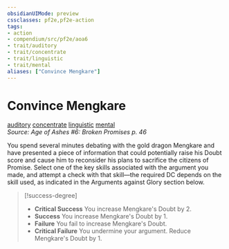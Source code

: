 ```yaml
---
obsidianUIMode: preview
cssclasses: pf2e,pf2e-action
tags:
- action
- compendium/src/pf2e/aoa6
- trait/auditory
- trait/concentrate
- trait/linguistic
- trait/mental
aliases: ["Convince Mengkare"]
---
```

# Convince Mengkare
[auditory](rules/traits/auditory.md "Auditory Effect Trait")  [concentrate](rules/traits/concentrate.md "Concentrate Action & Ability Trait")  [linguistic](rules/traits/linguistic.md "Linguistic Effect Trait")  [mental](rules/traits/mental.md "Mental Effect Trait")  
*Source: Age of Ashes #6: Broken Promises p. 46*  


You spend several minutes debating with the gold dragon Mengkare and have presented a piece of information that could potentially raise his Doubt score and cause him to reconsider his plans to sacrifice the citizens of Promise. Select one of the key skills associated with the argument you made, and attempt a check with that skill—the required DC depends on the skill used, as indicated in the Arguments against Glory section below.

> [!success-degree] 
> - **Critical Success** You increase Mengkare's Doubt by 2.
> - **Success** You increase Mengkare's Doubt by 1.
> - **Failure** You fail to increase Mengkare's Doubt.
> - **Critical Failure** You undermine your argument. Reduce Mengkare's Doubt by 1.